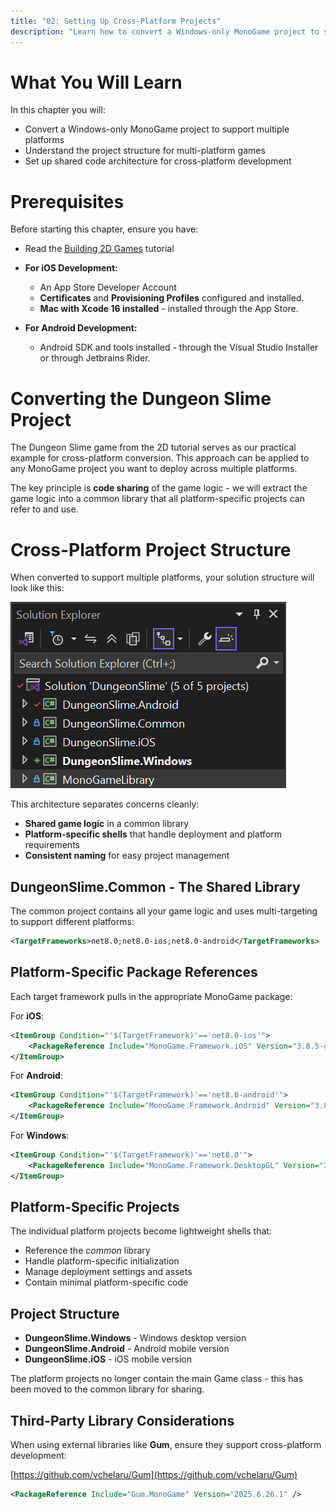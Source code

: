```yaml
---
title: "02: Setting Up Cross-Platform Projects"
description: "Learn how to convert a Windows-only MonoGame project to support iOS and Android platforms, creating a unified codebase for multi-platform deployment."
---
```


# What You Will Learn

In this chapter you will:
- Convert a Windows-only MonoGame project to support multiple platforms
- Understand the project structure for multi-platform games
- Set up shared code architecture for cross-platform development

# Prerequisites

Before starting this chapter, ensure you have:

- Read the [Building 2D Games](../../../building_2d_games/index.md) tutorial

- **For iOS Development:**
  - An App Store Developer Account
  - **Certificates** and **Provisioning Profiles** configured and installed.
  - **Mac with Xcode 16 installed** - installed through the App Store.
- **For Android Development:**
  - Android SDK and tools installed - through the Visual Studio Installer or through Jetbrains Rider.

# Converting the Dungeon Slime Project

The Dungeon Slime game from the 2D tutorial serves as our practical example for cross-platform conversion. This approach can be applied to any MonoGame project you want to deploy across multiple platforms.

The key principle is **code sharing** of the game logic - we will extract the game logic into a common library that all platform-specific projects can refer to and use.

# Cross-Platform Project Structure

When converted to support multiple platforms, your solution structure will look like this:

![Cross Platform Projects](images/crossplatform_projects.png)

This architecture separates concerns cleanly:
- **Shared game logic** in a common library
- **Platform-specific shells** that handle deployment and platform requirements
- **Consistent naming** for easy project management

## DungeonSlime.Common - The Shared Library

The common project contains all your game logic and uses multi-targeting to support different platforms:

```xml
<TargetFrameworks>net8.0;net8.0-ios;net8.0-android</TargetFrameworks>
```

## Platform-Specific Package References

Each target framework pulls in the appropriate MonoGame package:

For **iOS**:
```xml
<ItemGroup Condition="'$(TargetFramework)'=='net8.0-ios'">
    <PackageReference Include="MonoGame.Framework.iOS" Version="3.8.5-develop.6" />
</ItemGroup>
```

For **Android**:

```xml
<ItemGroup Condition="'$(TargetFramework)'=='net8.0-android'">
    <PackageReference Include="MonoGame.Framework.Android" Version="3.8.5-develop.6" />
</ItemGroup>
```

For **Windows**:

```xml
<ItemGroup Condition="'$(TargetFramework)'=='net8.0'">
    <PackageReference Include="MonoGame.Framework.DesktopGL" Version="3.8.5-develop.6" />
</ItemGroup>
```

## Platform-Specific Projects

The individual platform projects become lightweight shells that:

- Reference the _common_ library
- Handle platform-specific initialization
- Manage deployment settings and assets
- Contain minimal platform-specific code

## Project Structure

- **DungeonSlime.Windows** - Windows desktop version
- **DungeonSlime.Android** - Android mobile version
- **DungeonSlime.iOS** - iOS mobile version

The platform projects no longer contain the main Game class - this has been moved to the common library for sharing.

## Third-Party Library Considerations

When using external libraries like **Gum**, ensure they support cross-platform development:

[https://github.com/vchelaru/Gum](https://github.com/vchelaru/Gum)

```xml
<PackageReference Include="Gum.MonoGame" Version="2025.6.26.1" />
```
